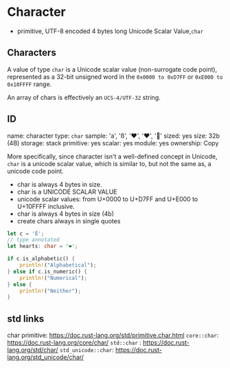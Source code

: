 # Character

- primitive, UTF-8 encoded 4 bytes long Unicode Scalar Value,`char`


## Characters

A value of type `char` is a Unicode scalar value (non-surrogate code point),
represented as a 32-bit unsigned word in the
`0x0000 to 0xD7FF` or `0xE000 to 0x10FFFF` range.

An array of chars is effectively an `UCS-4/UTF-32` string.


## ID
name: character
type: `char`
sample: 'a', 'ß', '❤️', '❤', '💝'
sized: yes
size: 32b (4B)
storage: stack
primitive: yes
scalar: yes
module: yes
ownership: Copy


More specifically, since character isn't a well-defined concept in Unicode,
`char` is a unicode scalar value, which is similar to, but not the same as,
a unicode code point.

- char is always 4 bytes in size.
- char is a UNICODE SCALAR VALUE
- unicode scalar values: from U+0000 to U+D7FF and U+E000 to U+10FFFF inclusive.
- char is always 4 bytes in size (4b)
- create chars always in single quotes


```rust {.line-numbers}
let c = 'ß';
// type annotated
let hearts: char = '❤️';

if c.is_alphabetic() {
    println!("Alphabetical");
} else if c.is_numeric() {
    println!("Numerical");
} else {
    println!("Neither");
}
```


## std links
char primitive: https://doc.rust-lang.org/std/primitive.char.html
`core::char`: https://doc.rust-lang.org/core/char/
`std::char` : https://doc.rust-lang.org/std/char/
`std_unicode::char`: https://doc.rust-lang.org/std_unicode/char/

